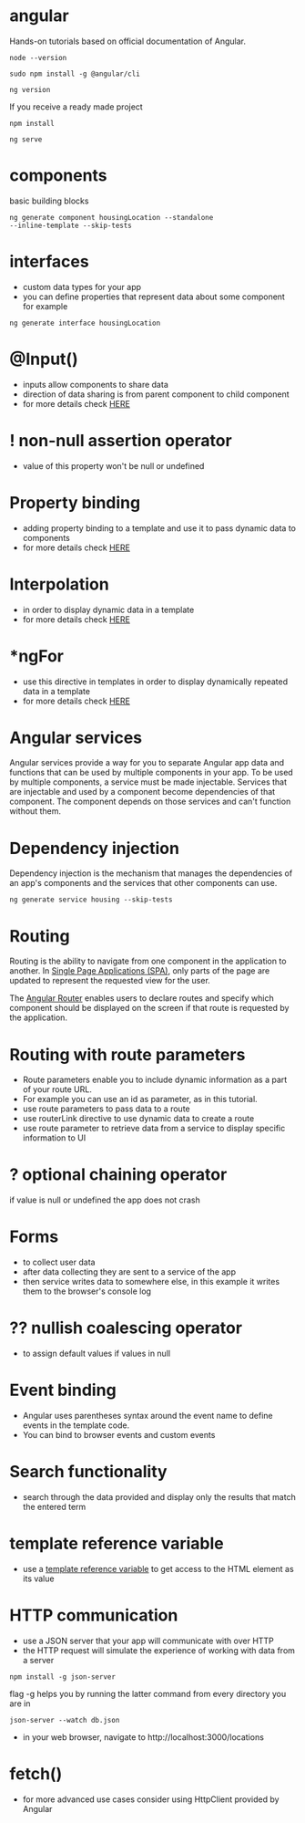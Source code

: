 # angular

Hands-on tutorials based on official documentation of Angular.

<code>node --version</code>

<code>sudo npm install -g @angular/cli</code>

<code>ng version</code>

If you receive a ready made project

<code>npm install</code>

<code>ng serve</code>

# components

basic building blocks

<code>ng generate component housingLocation --standalone --inline-template --skip-tests </code>

# interfaces

- custom data types for your app
- you can define properties that represent data about some component for example

<code>ng generate interface housingLocation</code>

# @Input()

- inputs allow components to share data
- direction of data sharing is from parent component to child component
- for more details check <a href="https://angular.io/guide/inputs-outputs">HERE</a>

# ! non-null assertion operator

- value of this property won't be null or undefined

# Property binding

- adding property binding to a template and use it to pass dynamic data to components
- for more details check <a href="https://angular.io/guide/property-binding">HERE</a>

# Interpolation

- in order to display dynamic data in a template
- for more details check <a href="https://angular.io/guide/interpolation">HERE</a>

# \*ngFor

- use this directive in templates in order to display dynamically repeated data in a template
- for more details check <a href="https://angular.io/guide/built-in-directives#ngFor">HERE</a>

# Angular services

Angular services provide a way for you to separate Angular app data and functions that can be used by multiple components in your app. To be used by multiple components, a service must be made injectable. Services that are injectable and used by a component become dependencies of that component. The component depends on those services and can't function without them.

# Dependency injection

Dependency injection is the mechanism that manages the dependencies of an app's components and the services that other components can use.

<code>ng generate service housing --skip-tests</code>

# Routing

Routing is the ability to navigate from one component in the application to another. In <a href="https://angular.io/guide/router-tutorial#using-angular-routes-in-a-single-page-application">Single Page Applications (SPA)</a>, only parts of the page are updated to represent the requested view for the user.

The <a href="https://angular.io/guide/router-tutorial">Angular Router</a> enables users to declare routes and specify which component should be displayed on the screen if that route is requested by the application.

# Routing with route parameters

- Route parameters enable you to include dynamic information as a part of your route URL.
- For example you can use an id as parameter, as in this tutorial.
- use route parameters to pass data to a route
- use routerLink directive to use dynamic data to create a route
- use route parameter to retrieve data from a service to display specific information to UI

# ? optional chaining operator

if value is null or undefined the app does not crash

# Forms

- to collect user data
- after data collecting they are sent to a service of the app
- then service writes data to somewhere else, in this example it writes them to the browser's console log

# ?? nullish coalescing operator

- to assign default values if values in null

# Event binding

- Angular uses parentheses syntax around the event name to define events in the template code.
- You can bind to browser events and custom events

# Search functionality

- search through the data provided and display only the results that match the entered term

# template reference variable

- use a <a href="https://angular.io/guide/template-reference-variables">template reference variable</a> to get access to the HTML element as its value

# HTTP communication

- use a JSON server that your app will communicate with over HTTP
- the HTTP request will simulate the experience of working with data from a server

<code>npm install -g json-server</code>

flag -g helps you by running the latter command from every directory you are in

<code>json-server --watch db.json</code>

- in your web browser, navigate to http://localhost:3000/locations

# fetch()

- for more advanced use cases consider using HttpClient provided by Angular
